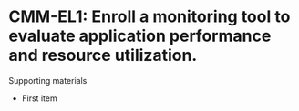# CMM-EL1:  	Enroll a monitoring tool to evaluate application performance and resource utilization.	 

Supporting materials

* First item
